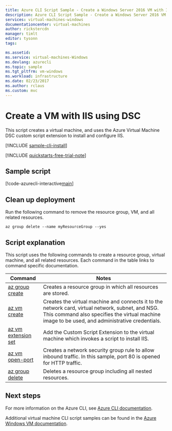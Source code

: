 ```yaml
---
title: Azure CLI Script Sample - Create a Windows Server 2016 VM with IIS using DSC | Microsoft Docs
description: Azure CLI Script Sample - Create a Windows Server 2016 VM with IIS using DSC
services: virtual-machines-windows
documentationcenter: virtual-machines
author: rickstercdn
manager: timlt
editor: tysonn
tags: 

ms.assetid:
ms.service: virtual-machines-Windows
ms.devlang: azurecli
ms.topic: sample
ms.tgt_pltfrm: vm-windows
ms.workload: infrastructure
ms.date: 02/23/2017
ms.author: rclaus
ms.custom: mvc
---
```


# Create a VM with IIS using DSC

This script creates a virtual machine, and uses the Azure Virtual Machine DSC custom script extension to install and configure IIS. 

[!INCLUDE [sample-cli-install](../../../includes/sample-cli-install.md)]

[!INCLUDE [quickstarts-free-trial-note](../../../includes/quickstarts-free-trial-note.md)]

## Sample script

[!code-azurecli-interactive[main](../../../cli_scripts/virtual-machine/create-windows-iis-using-dsc/create-windows-iis-using-dsc.sh "Quick Create VM")]

## Clean up deployment 

Run the following command to remove the resource group, VM, and all related resources.

```azurecli-interactive 
az group delete --name myResourceGroup --yes
```

## Script explanation

This script uses the following commands to create a resource group, virtual machine, and all related resources. Each command in the table links to command specific documentation.

| Command | Notes |
|---|---|
| [az group create](https://docs.microsoft.com/cli/azure/group#az_group_create) | Creates a resource group in which all resources are stored. |
| [az vm create](https://docs.microsoft.com/cli/azure/vm#az_vm_create) | Creates the virtual machine and connects it to the network card, virtual network, subnet, and NSG. This command also specifies the virtual machine image to be used, and administrative credentials.  |
| [az vm extension set](https://docs.microsoft.com/cli/azure/vm#az_vm_create) | Add the Custom Script Extension to the virtual machine which invokes a script to install IIS. |
| [az vm open-port](https://docs.microsoft.com/cli/azure/vm#az_vm_open_port) | Creates a network security group rule to allow inbound traffic. In this sample, port 80 is opened for HTTP traffic. |
| [az group delete](https://docs.microsoft.com/cli/azure/vm/extension#az_vm_extension_set) | Deletes a resource group including all nested resources. |

## Next steps

For more information on the Azure CLI, see [Azure CLI documentation](https://docs.microsoft.com/cli/azure).

Additional virtual machine CLI script samples can be found in the [Azure Windows VM documentation](../windows/cli-samples.md?toc=%2fazure%2fvirtual-machines%2fwindows%2ftoc.json).
